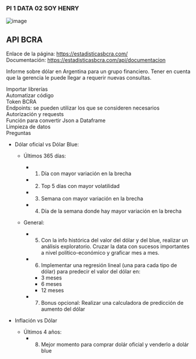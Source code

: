 ### PI 1 DATA 02 SOY HENRY

![image](https://user-images.githubusercontent.com/108296379/182138583-9011699a-f009-4454-885e-80dca182b6c8.png)


## API BCRA
Enlace de la página: https://estadisticasbcra.com/  
Documentación: https://estadisticasbcra.com/api/documentacion

Informe sobre dólar en Argentina para un grupo financiero. Tener en cuenta que la gerencia le puede llegar a requerir nuevas consultas.

Importar librerías  
Automatizar código  
Token BCRA  
Endpoints: se pueden utilizar los que se consideren necesarios  
Autorización y requests  
Función para convertir Json a Dataframe  
Limpieza de datos  
Preguntas 
 * Dólar oficial vs Dólar Blue:   
    * Últimos 365 días:
        * 1) Día con mayor variación en la brecha  
        * 2) Top 5 días con mayor volatilidad  
        * 3) Semana con mayor variación en la brecha  
        * 4) Día de la semana donde hay mayor variación en la brecha   


    * General:
        * 5) Con la info histórica del valor del dólar y del blue, realizar un análisis exploratorio. Cruzar la data con sucesos importantes a nivel político-económico y graficar mes a mes.
        
        * 6) Implementar una regresión lineal (una para cada tipo de dólar) para predecir el valor del dólar en:
            * 3 meses
            * 6 meses
            * 12 meses
        * 7) Bonus opcional: Realizar una calculadora de predicción de aumento del dólar


* Inflación vs Dólar
    * Últimos 4 años:
        * 8) Mejor momento para comprar dolár oficial y venderlo a dolár blue
